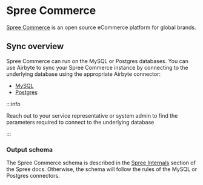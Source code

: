 # Spree Commerce

[Spree Commerce](https://spreecommerce.org) is an open source eCommerce platform for global brands.

## Sync overview

Spree Commerce can run on the MySQL or Postgres databases. You can use Airbyte to sync your Spree Commerce instance by connecting to the underlying database using the appropriate Airbyte connector:

* [MySQL](mysql.md)
* [Postgres](postgres.md)

:::info

Reach out to your service representative or system admin to find the parameters required to connect to the underlying database

:::

### Output schema

The Spree Commerce schema is described in the [Spree Internals](https://dev-docs.spreecommerce.org/internals/) section of the Spree docs. Otherwise, the schema will follow the rules of the MySQL or Postgres connectors.


